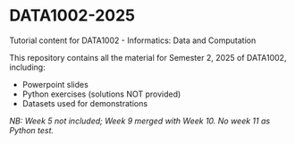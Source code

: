 # DATA1002-2025
Tutorial content for DATA1002 - Informatics: Data and Computation

This repository contains all the material for Semester 2, 2025 of DATA1002, including:
- Powerpoint slides
- Python exercises (solutions NOT provided)
- Datasets used for demonstrations

*NB: Week 5 not included; Week 9 merged with Week 10. No week 11 as Python test.*
